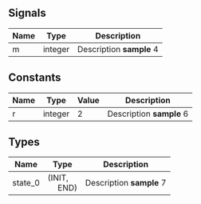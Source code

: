
## Signals

| Name | Type    | Description              |
| ---- | ------- | ------------------------ |
| m    | integer | Description **sample** 4 |

## Constants

| Name | Type    | Value | Description              |
| ---- | ------- | ----- | ------------------------ |
| r    | integer | 2     | Description **sample** 6 |

## Types

| Name    | Type                                            | Description              |
| ------- | ----------------------------------------------- | ------------------------ |
| state_0 | (INIT,<br><span style="padding-left:20px"> END) | Description **sample** 7 |
